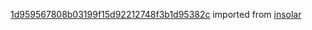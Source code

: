 [1d959567808b03199f15d92212748f3b1d95382c](https://github.com/insolar/insolar/commit/1d959567808b03199f15d92212748f3b1d95382c) imported from [insolar](https://github.com/insolar/insolar)
